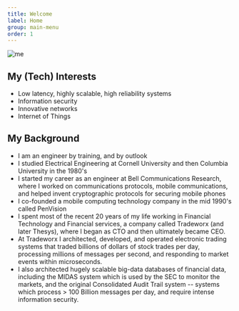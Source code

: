 ```yaml
---
title: Welcome
label: Home
group: main-menu
order: 1
---
```


![me](%media:mike_github_cropped_small.jpg)

## My (Tech) Interests

* Low latency, highly scalable, high reliability systems
* Information security
* Innovative networks
* Internet of Things

## My Background

* I am an engineer by training, and by outlook
* I studied Electrical Engineering at Cornell University and then Columbia University in the 1980's
* I started my career as an engineer at Bell Communications Research, where I worked on communications protocols, mobile communications, and helped invent cryptographic protocols for securing mobile phones
* I co-founded a mobile computing technology company in the mid 1990's called PenVision
* I spent most of the recent 20 years of my life working in Financial Technology and Financial services, a company called Tradeworx (and later Thesys), where I began as CTO and then ultimately became CEO.
* At Tradeworx I architected, developed, and operated electronic trading systems that traded billions of dollars of stock trades per day, processing millions of messages per second, and responding to market events within microseconds.
* I also architected hugely scalable big-data databases of financial data, including the MIDAS system which is used by the SEC to monitor the markets, and the original Consolidated Audit Trail system -- systems which process > 100 Billion messages per day, and require intense information security.


